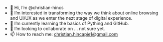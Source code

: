 - 👋 Hi, I’m @christian-hincs
- 👀 I’m interested in transforming the way we think about online browsing and UI/UX as we enter the nezt stage of digital experience.
- 🌱 I’m currently learning the basics of Pything and GitHub.
- 💞️ I’m looking to collaborate on ... not sure yet.
- 📫 How to reach me: christian.hincapie1@gmail.com

<!---
christian-hincs/christian-hincs is a ✨ special ✨ repository because its `README.md` (this file) appears on your GitHub profile.
You can click the Preview link to take a look at your changes.
--->
